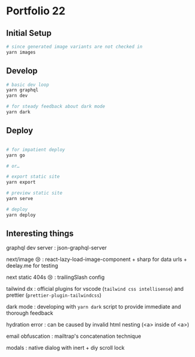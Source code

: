# Portfolio 22

## Initial Setup

```sh
# since generated image variants are not checked in
yarn images
```

## Develop

```sh
# basic dev loop
yarn graphql
yarn dev

# for steady feedback about dark mode
yarn dark
```

## Deploy

```sh

# for impatient deploy
yarn go

# or…

# export static site
yarn export

# preview static site
yarn serve

# deploy
yarn deploy
```

## Interesting things

graphql dev server
: json-graphql-server

next/image 😢
: react-lazy-load-image-component + sharp for data urls + deelay.me for testing

next static 404s 😢
: trailingSlash config

tailwind dx
: official plugins for vscode (`tailwind css intellisense`) and prettier (`prettier-plugin-tailwindcss`)

dark mode
: developing with `yarn dark` script to provide immediate and thorough feedback

hydration error
: can be caused by invalid html nesting (&lt;a&gt; inside of &lt;a&gt;)

email obfuscation
: mailtrap's concatenation technique

modals
: native dialog with inert + diy scroll lock
